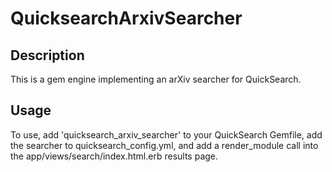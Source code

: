 # QuicksearchArxivSearcher

## Description

This is a gem engine implementing an arXiv searcher for QuickSearch.

## Usage

To use, add 'quicksearch_arxiv_searcher' to your QuickSearch
Gemfile, add the searcher to quicksearch_config.yml, and add a
render_module call into the app/views/search/index.html.erb results
page.
